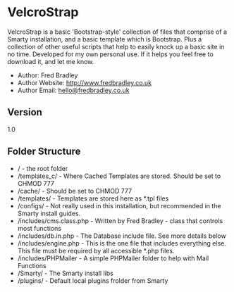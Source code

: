 VelcroStrap
=========

VelcroStrap is a basic 'Bootstrap-style' collection of files that comprise of a Smarty installation, and a basic template which is Bootstrap. Plus a collection of other useful scripts that help to easily knock up a basic site in no time. Developed for my own personal use. If it helps you feel free to download it, and let me know. 

  - Author: Fred Bradley
  - Author Website: http://www.fredbradley.co.uk
  - Author Email: hello@fredbradley.co.uk

Version
-

1.0

Folder Structure
-----------
 - / - the root folder
 - /templates_c/ - Where Cached Templates are stored. Should be set to CHMOD 777
 - /cache/ - Should be set to CHMOD 777
 - /templates/ - Templates are stored here as *.tpl files
 - /configs/ - Not really used in this installation, but recommended in the Smarty install guides.
 - /includes/cms.class.php - Written by Fred Bradley - class that controls most functions
 - /includes/db.in.php - The Database include file. See more details below
 - /includes/engine.php - This is the one file that includes everything else. This file must be required by all accessible *.php files.
 - /includes/PHPMailer - A simple PHPMailer folder to help with Mail Functions
 - /Smarty/ - The Smarty install libs
 - /plugins/ - Default local plugins frolder from Smarty



    